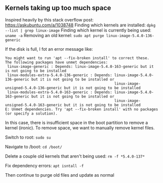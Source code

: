 

## Kernels taking up too much space
Inspired heavily by this stack overflow post: https://askubuntu.com/a/1038748
Finding which kernels are installed: `dpkg --list | grep linux-image`
Finding which kernel is currently being used: `uname -a`
Removing an old kernel: `sudo apt purge linux-image-5.4.0-136-generic`

If the disk is full, I fot an error message like:
```
You might want to run 'apt --fix-broken install' to correct these.
The following packages have unmet dependencies:
 linux-image-generic : Depends: linux-image-5.4.0-163-generic but it is not going to be installed
 linux-modules-extra-5.4.0-136-generic : Depends: linux-image-5.4.0-136-generic but it is not going to be installed or
                                                  linux-image-unsigned-5.4.0-136-generic but it is not going to be installed
 linux-modules-extra-5.4.0-163-generic : Depends: linux-image-5.4.0-163-generic but it is not going to be installed or
                                                  linux-image-unsigned-5.4.0-163-generic but it is not going to be installed
E: Unmet dependencies. Try 'apt --fix-broken install' with no packages (or specify a solution).
```
In this case, there is insufficient space in the boot partition to remove a kernel (ironic).
To remove space, we want to manually remove kernel files.

Switch to root: `sudo su`

Navigate to /boot: `cd /boot/`

Delete a couple old kernels that aren't being used: `rm -f *5.4.0-137*`

Fix dependency errors: `apt isntall -f`

Then continue to purge old files and update as normal
